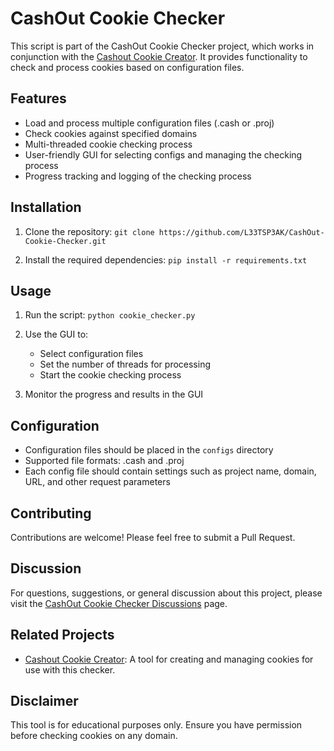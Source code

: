 
# CashOut Cookie Checker

This script is part of the CashOut Cookie Checker project, which works in conjunction with the [Cashout Cookie Creator](https://github.com/L33TSP3AK/Cashout-Cookie-Creator). It provides functionality to check and process cookies based on configuration files.

## Features

- Load and process multiple configuration files (.cash or .proj)
- Check cookies against specified domains
- Multi-threaded cookie checking process
- User-friendly GUI for selecting configs and managing the checking process
- Progress tracking and logging of the checking process

## Installation

1. Clone the repository:
   ```git clone https://github.com/L33TSP3AK/CashOut-Cookie-Checker.git```

2. Install the required dependencies:
   ```pip install -r requirements.txt```

## Usage

1. Run the script:
   ```python cookie_checker.py```

2. Use the GUI to:
   - Select configuration files
   - Set the number of threads for processing
   - Start the cookie checking process

3. Monitor the progress and results in the GUI

## Configuration

- Configuration files should be placed in the `configs` directory
- Supported file formats: .cash and .proj
- Each config file should contain settings such as project name, domain, URL, and other request parameters

## Contributing

Contributions are welcome! Please feel free to submit a Pull Request.

## Discussion

For questions, suggestions, or general discussion about this project, please visit the [CashOut Cookie Checker Discussions](https://github.com/L33TSP3AK/CashOut-Cookie-Checker/discussions) page.

## Related Projects

- [Cashout Cookie Creator](https://github.com/L33TSP3AK/Cashout-Cookie-Creator): A tool for creating and managing cookies for use with this checker.

## Disclaimer

This tool is for educational purposes only. Ensure you have permission before checking cookies on any domain.
```
